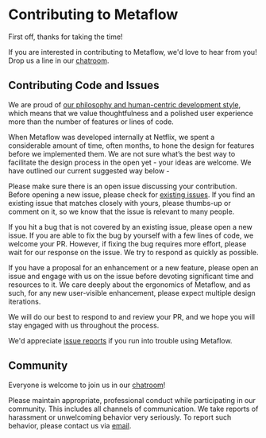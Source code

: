 # Contributing to Metaflow

First off, thanks for taking the time!

If you are interested in contributing to Metaflow, we'd love to hear from you! Drop us a line in our [chatroom](https://chat.metaflow.org).

## Contributing Code and Issues

We are proud of [our philosophy and human-centric development style](what-is-metaflow.md#the-philosophy-of-metaflow), which means that we value thoughtfulness and a polished user experience more than the number of features or lines of code.

When Metaflow was developed internally at Netflix, we spent a considerable amount of time, often months, to hone the design for features before we implemented them. We are not sure what’s the best way to facilitate the design process in the open yet - your ideas are welcome. We have outlined our current suggested way below -

Please make sure there is an open issue discussing your contribution. Before opening a new issue, please check for [existing issues](https://github.com/Netflix/metaflow/issues?q=is%3Aissue). If you find an existing issue that matches closely with yours, please thumbs-up or comment on it, so we know that the issue is relevant to many people.

If you hit a bug that is not covered by an existing issue, please open a new issue. If you are able to fix the bug by yourself with a few lines of code, we welcome your PR. However, if fixing the bug requires more effort, please wait for our response on the issue. We try to respond as quickly as possible.

If you have a proposal for an enhancement or a new feature, please open an issue and engage with us on the issue before devoting significant time and resources to it. We care deeply about the ergonomics of Metaflow, and as such, for any new user-visible enhancement, please expect multiple design iterations.

We will do our best to respond to and review your PR, and we hope you will stay engaged with us throughout the process.

We'd appreciate [issue reports](https://github.com/Netflix/metaflow/issues) if you run into trouble using Metaflow.

## Community

Everyone is welcome to join us in our [chatroom](https://chat.metaflow.org)!

Please maintain appropriate, professional conduct while participating in our community. This includes all channels of communication. We take reports of harassment or unwelcoming behavior very seriously. To report such behavior, please contact us via [email](mailto:help@metaflow.org).

